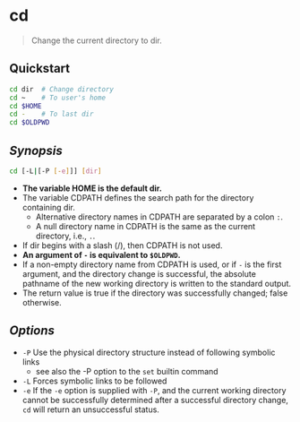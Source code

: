 # cd

> Change the current directory to dir.

## Quickstart

```bash
cd dir  # Change directory
cd ~    # To user's home
cd $HOME
cd -    # To last dir
cd $OLDPWD
```

## _Synopsis_

```bash
cd [-L|[-P [-e]]] [dir]
```

- **The variable HOME is the default dir.**
- The variable CDPATH defines the search path for the directory containing dir.
    - Alternative directory names in CDPATH are separated by a colon `:`.
    - A null directory name in CDPATH is the same as the current directory, i.e., `.`.
- If dir begins with a slash (/), then CDPATH is not used.
- **An argument of `-` is equivalent to `$OLDPWD`.**
- If a non-empty directory name from CDPATH is used, or if `-` is the first argument, and the directory change is successful, the absolute pathname of the new working directory is written to the standard output.
- The return value is true if the directory was successfully changed; false otherwise.

## _Options_

- `-P` Use the physical directory structure instead of following symbolic links
    - see also the -P option to the `set` builtin command
- `-L` Forces symbolic links to be followed
- `-e` If the `-e` option is supplied with `-P`, and the current working directory cannot be successfully determined after a successful directory change, `cd` will return an unsuccessful status.
